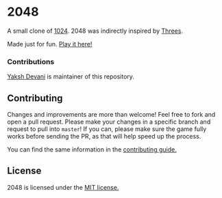 # 2048
A small clone of [1024](https://play.google.com/store/apps/details?id=com.veewo.a1024). 2048 was indirectly inspired by [Threes](https://asherv.com/threes/).

Made just for fun. [Play it here!](http://YakshTechs.github.io/2048/)

### Contributions

[Yaksh Devani](https://github.com/yaksh-devani/) is maintainer of this repository.

## Contributing
Changes and improvements are more than welcome! Feel free to fork and open a pull request. Please make your changes in a specific branch and request to pull into `master`! If you can, please make sure the game fully works before sending the PR, as that will help speed up the process.

You can find the same information in the [contributing guide.](https://github.com/YakshTechs/2048/blob/master/CONTRIBUTING.md)

## License
2048 is licensed under the [MIT license.](https://github.com/YakshTechs/2048/blob/master/LICENSE.txt)
